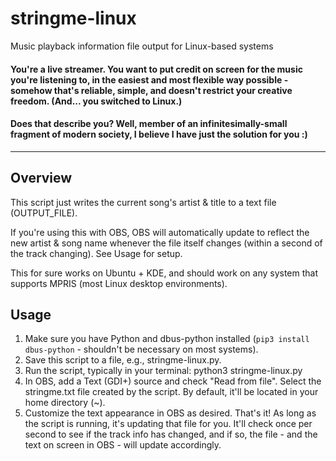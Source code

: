 # stringme-linux
Music playback information file output for Linux-based systems

#### You're a live streamer. You want to put credit on screen for the music you're listening to, in the easiest and most flexible way possible - somehow that's reliable, simple, and doesn't restrict your creative freedom. (And... you switched to Linux.)

#### Does that describe you? Well, member of an infinitesimally-small fragment of modern society, I believe I have just the solution for you :)

_________

## Overview
This script just writes the current song's artist & title to a text file (OUTPUT_FILE).

If you're using this with OBS, OBS will automatically update to reflect the new artist & song name whenever
the file itself changes (within a second of the track changing). See Usage for setup.

This for sure works on Ubuntu + KDE, and should work on any system that supports MPRIS (most Linux desktop
environments).

## Usage
1. Make sure you have Python and dbus-python installed (`pip3 install dbus-python` - shouldn't be necessary on most systems).
2. Save this script to a file, e.g., stringme-linux.py.
3. Run the script, typically in your terminal: python3 stringme-linux.py
4. In OBS, add a Text (GDI+) source and check "Read from file". Select the stringme.txt file created by the script. By default, it'll be located in your home directory (~).
5. Customize the text appearance in OBS as desired.
That's it! As long as the script is running, it's updating that file for you. It'll check once per second to see if the track info has changed, and if so, the file - and the text on screen in OBS - will update accordingly.


